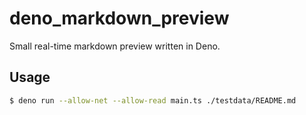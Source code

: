 # deno_markdown_preview
Small real-time markdown preview written in Deno.

## Usage

```sh
$ deno run --allow-net --allow-read main.ts ./testdata/README.md
```
